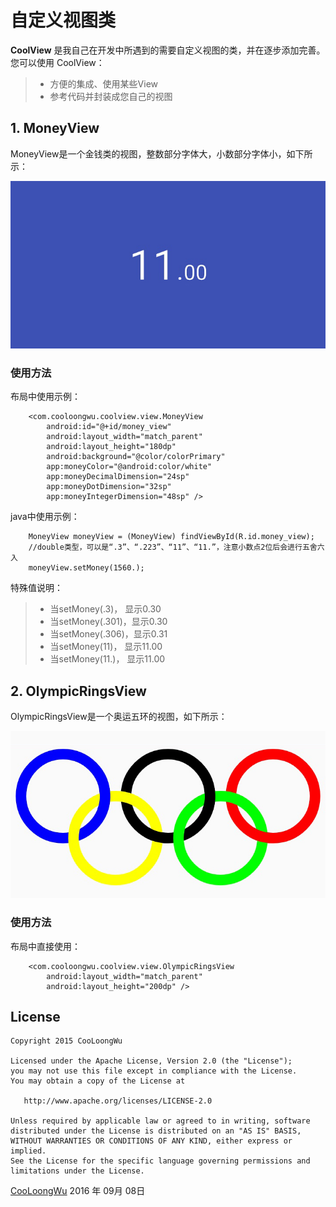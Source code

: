 # 自定义视图类

**CoolView** 是我自己在开发中所遇到的需要自定义视图的类，并在逐步添加完善。 
您可以使用 CoolView：

> * 方便的集成、使用某些View
> * 参考代码并封装成您自己的视图

## 1. MoneyView
MoneyView是一个金钱类的视图，整数部分字体大，小数部分字体小，如下所示：

![image](./img/money_view.jpg)

### 使用方法
布局中使用示例：
```
    <com.cooloongwu.coolview.view.MoneyView
        android:id="@+id/money_view"
        android:layout_width="match_parent"
        android:layout_height="180dp"
        android:background="@color/colorPrimary"
        app:moneyColor="@android:color/white"
        app:moneyDecimalDimension="24sp"
        app:moneyDotDimension="32sp"
        app:moneyIntegerDimension="48sp" />
```

java中使用示例：
```
    MoneyView moneyView = (MoneyView) findViewById(R.id.money_view);
    //double类型，可以是“.3”、“.223”、“11”、“11.”，注意小数点2位后会进行五舍六入
    moneyView.setMoney(1560.);
```

特殊值说明：
> * 当setMoney(.3)，  显示0.30
> * 当setMoney(.301)，显示0.30
> * 当setMoney(.306)，显示0.31
> * 当setMoney(11)，  显示11.00
> * 当setMoney(11.)， 显示11.00

## 2. OlympicRingsView
OlympicRingsView是一个奥运五环的视图，如下所示：

![image](./img/olympic_rings_view.jpg)

### 使用方法
布局中直接使用：
```
    <com.cooloongwu.coolview.view.OlympicRingsView
        android:layout_width="match_parent"
        android:layout_height="200dp" />
```


## License
```
Copyright 2015 CooLoongWu

Licensed under the Apache License, Version 2.0 (the "License");
you may not use this file except in compliance with the License.
You may obtain a copy of the License at

   http://www.apache.org/licenses/LICENSE-2.0

Unless required by applicable law or agreed to in writing, software
distributed under the License is distributed on an "AS IS" BASIS,
WITHOUT WARRANTIES OR CONDITIONS OF ANY KIND, either express or implied.
See the License for the specific language governing permissions and
limitations under the License.
```

[CooLoongWu][2]
2016 年 09月 08日 

[1]: https://cooloongwu.github.io/
[2]: http://blog.csdn.net/u010976213


